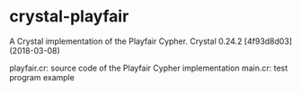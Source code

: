 # crystal-playfair
A Crystal implementation of the Playfair Cypher.
Crystal 0.24.2 [4f93d8d03] (2018-03-08)

playfair.cr: source code of the Playfair Cypher implementation
main.cr: test program example

